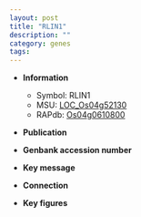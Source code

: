 ```yaml
---
layout: post
title: "RLIN1"
description: ""
category: genes
tags: 
---
```


* **Information**  
    + Symbol: RLIN1  
    + MSU: [LOC_Os04g52130](http://rice.plantbiology.msu.edu/cgi-bin/ORF_infopage.cgi?orf=LOC_Os04g52130)  
    + RAPdb: [Os04g0610800](http://rapdb.dna.affrc.go.jp/viewer/gbrowse_details/irgsp1?name=Os04g0610800)  

* **Publication**  

* **Genbank accession number**  

* **Key message**  

* **Connection**  

* **Key figures**  


